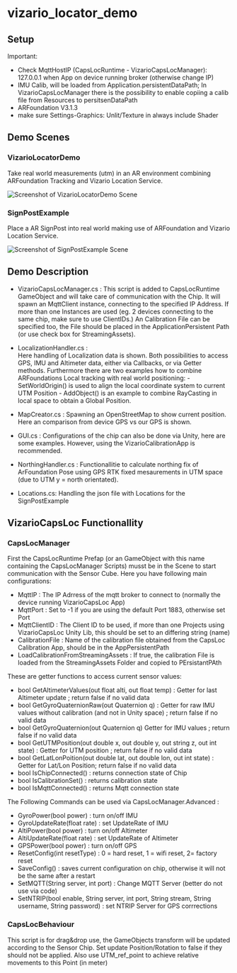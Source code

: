 ﻿# vizario_locator_demo




## Setup

Important:
- Check MqttHostIP (CapsLocRuntime - VizarioCapsLocManager): 127.0.0.1 when App on device running broker (otherwise change IP)
- IMU Calib, will be loaded from Application.persistentDataPath; In VizarioCapsLocManager there is the possibility to enable copiing a calib file from Resources to persitsenDataPath
- ARFoundation V3.1.3
- make sure Settings-Graphics: Unlit/Texture in always include Shader

## Demo Scenes

### VizarioLocatorDemo

Take real world measurements (utm) in an AR environment combining ARFoundation Tracking and Vizario Location Service.

![Screenshot of VizarioLocatorDemo Scene](img/take_measurement.PNG?raw=true "VizarioLocatorDemo.scene")

### SignPostExample
Place a AR SignPost into real world making use of ARFoundation and Vizario Location Service.

![Screenshot of SignPostExample Scene](img/place_sign.PNG?raw=true "SignPostExample.scene")

## Demo Description

- VizarioCapsLocManager.cs : This script is added to CapsLocRuntime GameObject and will take care of communication with the Chip. It will spawn an MqttClient instance, connecting to the specified IP Address. If more than one Instances are used (eg. 2 devices connecting to the same chip, make sure to use ClientIDs.) An Calibration File can be specified too, the File should be placed in the ApplicationPersistent Path (or use check box for StreamingAssets). 
- LocalizationHandler.cs :   
	Here handling of Localization data is shown. Both possibilities to access GPS, IMU and Altimeter data, either via Callbacks, or via Getter methods.
	Furthermore there are two examples how to combine ARFoundations Local tracking with real world positioning:
		- SetWorldOrigin() is used to align the local coordinate system to current UTM Position
		- AddObject() is an example to combine RayCasting in local space to obtain a Global Position.

- MapCreator.cs : Spawning an OpenStreetMap to show current position. Here an comparison from device GPS vs our GPS is shown.
- GUI.cs : Configurations of the chip can also be done via Unity, here are some examples. However, using the VizarioCalibrationApp is recommended.
- NorthingHandler.cs : Functionallitie to calculate northing fix of ArFoundation Pose using GPS RTK fixed mesaurements in UTM space (due to UTM y = north orientated).
- Locations.cs: Handling the json file with Locations for the SignPostExample

## VizarioCapsLoc Functionallity

### CapsLocManager
First the CapsLocRuntime Prefap (or an GameObject with this name containing the CapsLocManager Scripts) musst be in the Scene to start communication with the Sensor Cube.
Here you have following main configurations:
- MqttIP : The IP Adrress of the mqtt broker to connect to (normally the device running VizarioCapsLoc App)
- MqttPort : Set to -1 if you are using the default Port 1883, otherwise set Port
- MqttClientID : The Client ID to be used, if more than one Projects using VizarioCapsLoc Unity Lib, this should be set to an differing string (name)
- CalibrationFile : Name of the calibration file obtained from the CapsLoc Calibration App, should be in the AppPersistentPath
- LoadCalibrationFromStreamingAssets : If true, the calibration File is loaded from the StreamingAssets Folder and copied to PErsistantPAth

These are getter functions to access current sensor values:
- bool GetAltimeterValues(out float alti, out float temp) : Getter for last Altimeter update ; return false if no valid data
- bool GetGyroQuaternionRaw(out Quaternion q) : Getter for raw IMU values without calibration (and not in Unity space) ; return false if no valid data
- bool GetGyroQuaternion(out Quaternion q) Getter for IMU values ; return false if no valid data
- bool GetUTMPosition(out double x, out double y, out string z, out int state) : Getter for UTM position ; return false if no valid data
- bool GetLatLonPoition(out double lat, out double lon, out int state) : Getter for Lat/Lon Position; return false if no valid data
- bool IsChipConnected() : returns connection state of Chip
- bool IsCalibrationSet() : returns calibration state
- bool IsMqttConnected() : returns Mqtt connection state

The Following Commands can be used via CapsLocManager.Advanced : 
- GyroPower(bool power) : turn on/off IMU
- GyroUpdateRate(float rate) : set UpdateRate of IMU
- AltiPower(bool power) : turn on/off Altimeter
- AltiUpdateRate(float rate) : set UpdateRate of Altimeter
- GPSPower(bool power) : turn on/off GPS
- ResetConfig(int resetType) : 0 = hard reset, 1 = wifi reset, 2= factory reset
- SaveConfig() : saves current configuration on chip, otherwise it will not be the same after a restart
- SetMQTT(String server, int port) : Change MQTT Server (better do not use via code)
- SetNTRIP(bool enable, String server, int port, String stream, String username, String password) : set NTRIP Server for GPS corrrections

### CapsLocBehaviour
This script is for drag&drop use, the GameObjects transform will be updated according to the Sensor Chip.
Set update Position/Rotation to false if they should not be applied. Also use UTM_ref_point to achieve relative movements to this Point (in meter)

